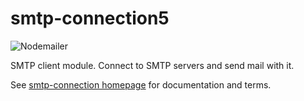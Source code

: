 # smtp-connection5

![Nodemailer](https://raw.githubusercontent.com/nodemailer/nodemailer/master/assets/nm_logo_200x136.png)

SMTP client module. Connect to SMTP servers and send mail with it.

See [smtp-connection homepage](https://nodemailer.com/extras/smtp-connection/) for documentation and terms.
